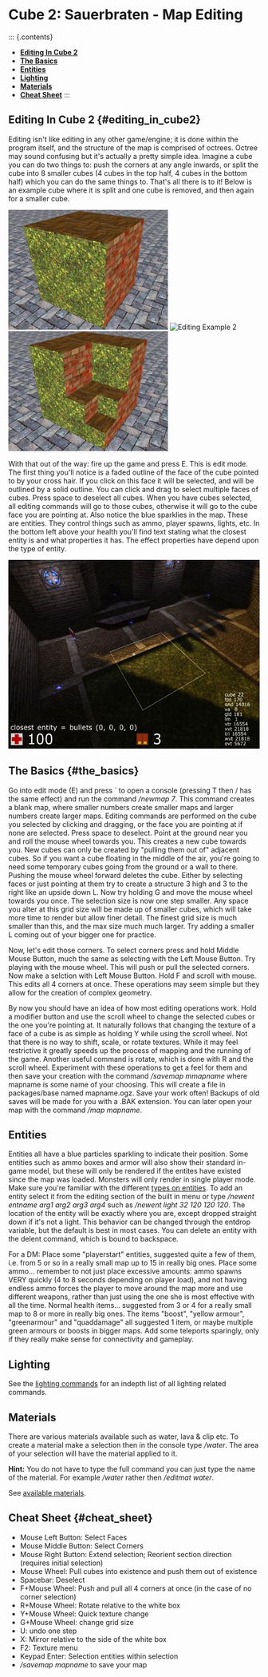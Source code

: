 Cube 2: Sauerbraten - Map Editing
=================================

::: {.contents}
-   [**Editing In Cube 2**](#editing_in_cube2)
-   [**The Basics**](#the_basics)
-   [**Entities**](#entities)
-   [**Lighting**](#lighting)
-   [**Materials**](#materials)
-   [**Cheat Sheet**](#cheat_sheet)
:::

Editing In Cube 2 {#editing_in_cube2}
-----------------

Editing isn\'t like editing in any other game/engine; it is done within
the program itself, and the structure of the map is comprised of
octrees. Octree may sound confusing but it\'s actually a pretty simple
idea. Imagine a cube you can do two things to: push the corners at any
angle inwards, or split the cube into 8 smaller cubes (4 cubes in the
top half, 4 cubes in the bottom half) which you can do the same things
to. That\'s all there is to it! Below is an example cube where it is
split and one cube is removed, and then again for a smaller cube.

![Editing Example 1](dev/editing1.jpg) ![Editing Example
2](dev/editing2.jpg) ![Editing Example 2](dev/editing3.jpg)

With that out of the way: fire up the game and press E. This is edit
mode. The first thing you\'ll notice is a faded outline of the face of
the cube pointed to by your cross hair. If you click on this face it
will be selected, and will be outlined by a solid outline. You can click
and drag to select multiple faces of cubes. Press space to deselect all
cubes. When you have cubes selected, all editing commands will go to
those cubes, otherwise it will go to the cube face you are pointing at.
Also notice the blue sparklies in the map. These are entities. They
control things such as ammo, player spawns, lights, etc. In the bottom
left above your health you\'ll find text stating what the closest entity
is and what properties it has. The effect properties have depend upon
the type of entity.

![Editing Example 4](dev/editing4.jpg)

The Basics {#the_basics}
----------

Go into edit mode (E) and press \` to open a console (pressing T then /
has the same effect) and run the command */newmap 7*. This command
creates a blank map, where smaller numbers create smaller maps and
larger numbers create larger maps. Editing commands are performed on the
cube you selected by clicking and dragging, or the face you are pointing
at if none are selected. Press space to deselect. Point at the ground
near you and roll the mouse wheel towards you. This creates a new cube
towards you. New cubes can only be created by \"pulling them out of\"
adjacent cubes. So if you want a cube floating in the middle of the air,
you\'re going to need some temporary cubes going from the ground or a
wall to there. Pushing the mouse wheel forward deletes the cube. Either
by selecting faces or just pointing at them try to create a structure 3
high and 3 to the right like an upside down L. Now try holding G and
move the mouse wheel towards you once. The selection size is now one
step smaller. Any space you alter at this grid size will be made up of
smaller cubes, which will take more time to render but allow finer
detail. The finest grid size is much smaller than this, and the max size
much much larger. Try adding a smaller L coming out of your bigger one
for practice.

Now, let\'s edit those corners. To select corners press and hold Middle
Mouse Button, much the same as selecting with the Left Mouse Button. Try
playing with the mouse wheel. This will push or pull the selected
corners. Now make a selction with Left Mouse Button. Hold F and scroll
with mouse. This edits all 4 corners at once. These operations may seem
simple but they allow for the creation of complex geometry.

By now you should have an idea of how most editing operations work. Hold
a modifier button and use the scroll wheel to change the selected cubes
or the one you\'re pointing at. It naturally follows that changing the
texture of a face of a cube is as simple as holding Y while using the
scroll wheel. Not that there is no way to shift, scale, or rotate
textures. While it may feel restrictive it greatly speeds up the process
of mapping and the running of the game. Another useful command is
rotate, which is done with R and the scroll wheel. Experiment with these
operations to get a feel for them and then save your creation with the
command */savemap mmapname* where mapname is some name of your choosing.
This will create a file in packages/base named mapname.ogz. Save your
work often! Backups of old saves will be made for you with a .BAK
extension. You can later open your map with the command */map mapname*.

Entities
--------

Entities all have a blue particles sparkling to indicate their position.
Some entities such as ammo boxes and armor will also show their standard
in-game model, but these will only be rendered if the entites have
existed since the map was loaded. Monsters will only render in single
player mode. Make sure you\'re familiar with the different [types on
entities](editref.html#entitytypes). To add an entity select it from the
editing section of the built in menu or type */newent entname arg1 arg2
arg3 arg4* such as */newent light 32 120 120 120*. The location of the
entity will be exactly where you are, except dropped straight down if
it\'s not a light. This behavior can be changed through the entdrop
variable, but the default is best in most cases. You can delete an
entity with the delent command, which is bound to backspace.

For a DM: Place some \"playerstart\" entities, suggested quite a few of
them, i.e. from 5 or so in a really small map up to 15 in really big
ones. Place some ammo\... remember to not just place excessive amounts:
ammo spawns VERY quickly (4 to 8 seconds depending on player load), and
not having endless ammo forces the player to move around the map more
and use different weapons, rather than just using the one she is most
effective with all the time. Normal health items\... suggested from 3 or
4 for a really small map to 8 or more in really big ones. The items
\"boost\", \"yellow armour\", \"greenarmour\" and \"quaddamage\" all
suggested 1 item, or maybe multiple green armours or boosts in bigger
maps. Add some teleports sparingly, only if they really make sense for
connectivity and gameplay.

Lighting
--------

See the [lighting commands](editref.html#lighting) for an indepth list
of all lighting related commands.

Materials
---------

There are various materials available such as water, lava & clip etc. To
create a material make a selection then in the console type */water*.
The area of your selection will have the material applied to it.

**Hint:** You do not have to type the full command you can just type the
name of the material. For example */water* rather then */editmat water*.

See [available materials](editref.html#editmat).

Cheat Sheet {#cheat_sheet}
-----------

-   Mouse Left Button: Select Faces
-   Mouse Middle Button: Select Corners
-   Mouse Right Button: Extend selection; Reorient section direction
    (requires initial selection)
-   Mouse Wheel: Pull cubes into existence and push them out of
    existence
-   Spacebar: Deselect
-   F+Mouse Wheel: Push and pull all 4 corners at once (in the case of
    no corner selection)
-   R+Mouse Wheel: Rotate relative to the white box
-   Y+Mouse Wheel: Quick texture change
-   G+Mouse Wheel: change grid size
-   U: undo one step
-   X: Mirror relative to the side of the white box
-   F2: Texture menu
-   Keypad Enter: Selection entities within selection
-   */savemap mapname* to save your map
